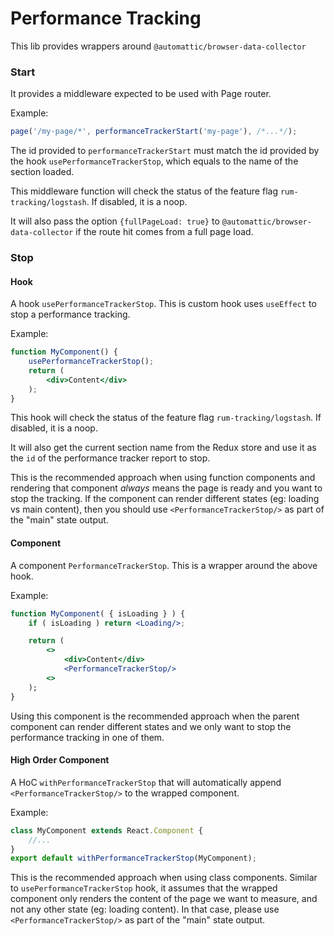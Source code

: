 Performance Tracking
====================

This lib provides wrappers around `@automattic/browser-data-collector`

### Start

It provides a middleware expected to be used with Page router.


Example:
```jsx
page('/my-page/*', performanceTrackerStart('my-page'), /*...*/);
```

The id provided to `performanceTrackerStart` must match the id provided by the hook `usePerformanceTrackerStop`, which equals to the name of the section loaded.

This middleware function will check the status of the feature flag `rum-tracking/logstash`. If disabled, it is a noop.

It will also pass the option `{fullPageLoad: true}` to `@automattic/browser-data-collector` if the route hit comes from a full page load.


### Stop

#### Hook

A hook `usePerformanceTrackerStop`. This is custom hook uses `useEffect` to stop a performance tracking.

Example:
```jsx
function MyComponent() {
	usePerformanceTrackerStop();
	return (
		<div>Content</div>
	);
}
```

This hook will check the status of the feature flag `rum-tracking/logstash`. If disabled, it is a noop.

It will also get the current section name from the Redux store and use it as the `id` of the performance tracker report to stop.

This is the recommended approach when using function components and rendering that component *always* means the page is ready and you want to stop the tracking. If the component
can render different states (eg: loading vs main content), then you should use `<PerformanceTrackerStop/>` as part of the "main" state output.


#### Component

A component `PerformanceTrackerStop`. This is a wrapper around the above hook.

Example:
```jsx
function MyComponent( { isLoading } ) {
	if ( isLoading ) return <Loading/>;

	return (
		<>
			<div>Content</div>
			<PerformanceTrackerStop/>
		<>
	);
}
```

Using this component is the recommended approach when the parent component can render different states and we only want to stop the performance tracking in one of them.


#### High Order Component

A HoC `withPerformanceTrackerStop` that will automatically append `<PerformanceTrackerStop/>` to the wrapped component.

Example:
```jsx
class MyComponent extends React.Component {
	//...
}
export default withPerformanceTrackerStop(MyComponent);
```

This is the recommended approach when using class components. Similar to `usePerformanceTrackerStop` hook, it assumes that the wrapped component only renders the content of the page we want to
measure, and not any other state (eg: loading content). In that case, please use `<PerformanceTrackerStop/>` as part of the "main" state output.
